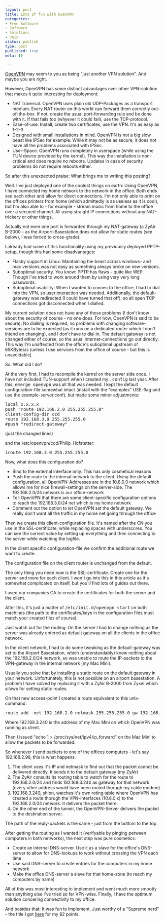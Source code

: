 ```yaml
---
layout: post
title: Lots of fun with OpenVPN
categories:
- Free Software
- Software
- Solutions
- Unix
status: publish
type: post
published: true
meta: {}

---
```

<p><a href="http://openvpn.net/">OpenVPN</a> may seem to you as being "just another VPN solution". And maybe you are right.</p>
<p>However, OpenVPN has some distinct advantages over other VPN-solution that makes it quite interesting for deployment:</p>
<ul>
 <li>NAT traversal. OpenVPN uses plain old UDP-Packages as a transport medium. Every NAT router on this world can forward them correctly out-of-the-box. If not, create the usual port-forwarding rule and be done with it. If that fails too (whyever it could fail), use the TCP-protocol.</li>
 <li>Ease-of-use: Install, create two certificates, use the VPN. It's as easy as 1-2-3</li>
 <li>Designed with small installations in mind. OpenVPN is not a big slow beast like IPSec for example. While it may not be as secure, it does not have all the problems associated with IPSec.</li>
 <li>User-Space. OpenVPN runs completely in userspace (while using the TUN device provided by the kernel). This way the installation is non-critical and does require no reboots. Updates in case of security problems do not require reboots either.</li>
</ul>
<p>So after this unexpected praise: What brings me to writing this posting?</p>
<p>Well. I've just deployed one of the coolest things on earth: Using OpenVPN, I have connected my home network to the network in the office. Both ends see each other and allow for direct connections. I'm not only able to print on the offices printers from home (which admittedly is as useless as it is cool), but I'm also able to - for example - stream music from home to the office over a secured channel. All using straight IP connections without any NAT-trickery or other things.</p>
<p>Actually not even one port is forwarded through my NAT-gateway (a ZyAir B-2000 - as the Airport-Basestation does not allow for static routes (see below), I was forced to cross-grade).</p>
<p>I already had some of this functionality using my previously deployed PPTP-setup, though this had some disadvantages:</p>
<ul>
 <li>Flacky support in Linux. Maintaining the beast across windows- and mac versions was not easy as something always broke on new versions.</li>
 <li>Suboptimal security. You know: PPTP has flaws - quite like WEP. Though I've tried to work around them by using very very long passwords.</li>
 <li>Suboptimal usability: When I wanted to connec to the office, I had to dial into the VPN, so user interaction was needed. Additionally, the default-gateway was redirected (I could have turned that off), so all open TCP connections got disconnected when I dialled.</li>
</ul>
<p>My current solution does not have any of those problems (I don't know about the security of course - no one does. For now, OpenVPN is said to be secure): No dialling is required, no problems with changing software-versions are to be expected (as it runs on a dedicated router which I don't intend on changing), and I don't have to dial in. The default gateway is not changed either of course, so the usual internet-connections go out directly. This way I'm unaffected from the office's suboptimal upstream of 65KBytes/s (unless I use services from the office of course - but this is unavoidable).</p>
<p>So. What did I do?</p>
<p>At the very first, I had to recompile the kernel on the server side once. I have not included TUN-support when I created my <tt>.config</tt> last year. After this, <tt>emerge openvpn</tt> was all that was needed. I kept the default configuration-file somewhat intact (install with the "examples" USE-flag and use the example-server.conf), but made some minor adjustments:
</p>
<pre class="code">
local x.x.x.x
push "route 192.168.2.0 255.255.255.0"
client-config-dir ccd
route 192.168.3.0 255.255.255.0
#push "redirect-gateway"
</pre>
<p>(just the changed lines)</p>
<p>and the /etc/openvpn/ccd/Philip_Hofstetter:</p>
<pre class="code">
iroute 192.168.3.0 255.255.255.0
</pre>
<p>Now, what does this configuration do?</p>
<ul>
 <li>Bind to the external interface only. This has only cosmetical reasons</li>
 <li>Push the route to the internal network to the client. Using the default configuration, all OpenVPN-Addresses are in the 10.8.0.0 network which allows me for nice firewall-settings on the server-side. The 192.168.2.0/24 network is our office-network</li>
 <li>Tell OpenVPN that there are some client-specific configuration options to reach the 192.168.3.0/24 net which is my home network</li>
 <li>Comment out the option to let OpenVPN set the default gateway. We really don't want all the traffic in my home net going through the office</li>
</ul>
<p>Then we create this client-configuration file. It's named after the CN you use in the SSL-certificate, while replacing spaces with underscores. You can see the correct value by setting up everything and then connecting to the server while watching the logfile.</p>
<p>In the client specific configuration-file we confirm the additional route we want to create.</p>
<p>The configuration file on the client router is unchanged from the default.</p>
<p>The only thing you need now is the SSL-certificate. Create one for the server and more for each client. I won't go into this in this article as it's somewhat complicated on itself, but you'll find lots of guides out there.</p>
<p>I used our companies CA to create the certificates for both the server and the client.</p>
<p>After this, it's just a matter of <tt>/etc/init.d/openvpn start</tt> on both machines (the path to the certificates/keys in the configuration files must match your created files of course).</p>
<p>Just watch out for the routing: On the server I had to change nothing as the server was already entered as default gateway on all the clients in the office network.</p>
<p>In the client network, I had to do some tweaking as the default-gateway was set to the Airport Basestation, which (understandably) knew nothing about the 192.168.2.0/24 network, so was unable to route the IP-packets to the VPN-gateway in the internal network (my Mac Mini).</p>
<p>Usually you solve that by installing a static route on the default gateway in your network. Unfortunately, this is not possible on an airport basestation. A problem I have solved by replacing it with a ZyAir B-2000 from Zyxel which allows for setting static routes.</p>
<p>On that new access-point I created a route equivalent to this unix-command:</p>
<pre class="code">route add -net 192.168.2.0 netmask 255.255.255.0 gw 192.168.3.240</pre>
<p>Where 192.168.3.240 is the address of my Mac Mini on which OpenVPN was running as client.</p>
<p>Then I issued "echo 1 > /proc/sys/net/ipv4/ip_forward" on the Mac Mini to allow the packets to be forwarded.</p>
<p>So whenever I send packets to one of the offices computers - let's say 192.168.2.98, this is what happens:</p>
<ol>
 <li>The client uses it's IP and netmask to find out that the packet cannot be delivered directly. It sends it to the default gateway (my ZyAir)</li>
 <li>The ZyAir consults its routing table to watch for the route to 192.168.2.0/24 and finds 192.168.3.240 as gateway for that network (every other address would have been routed thorugh my cable modem)</li>
 <li>192.168.3.240, shion, watches it's own roting table where OpenVPN has created a route thorugh the VPN-interfaces (10.8.0.x) to the 192.168.2.0/24 network. It delivers the packet there.</li>
 <li>On the other end of the tunnel, the OpenVPN-Server delivers the packet to the destination server.</li>
</ol>
<p>The path of the reply-packets is the same - just from the bottom to the top.</p>
<p>After getting the routing as I wanted it (verifyable by pinging petween computers in both networks), the next step was pure cosmetics:</p>
<ul>
 <li>Create an internal DNS-server. Use it as a slave for the office's DNS-server to allow for DNS-lookups to work without crossing the VPN each time</li>
 <li>Use said DNS-server to create entries for the computers in my home network</li>
 <li>Make the office DNS-server a slave for that home-zone (to reach my computers by name)</li>
</ul>
<p>All of this was most interesting to implement and went much more smootly than anything else I've tried so far VPN-wise. Finally, I have the optimum solution concering connectivity to my office.</p>
<p>And besides that: It was fun to implement. Just worthy of a "Supreme nerd" - the title I got <a href="http://www.nerdtests.com/ft_nq.php?im ">here</a> for my 92 points.</p>
